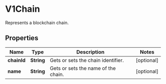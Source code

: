 

# V1Chain

Represents a blockchain chain.

## Properties

| Name | Type | Description | Notes |
|------------ | ------------- | ------------- | -------------|
|**chainId** | **String** | Gets or sets the chain identifier. |  [optional] |
|**name** | **String** | Gets or sets the name of the chain. |  [optional] |




